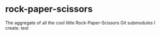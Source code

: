# rock-paper-scissors
The aggregate of all the cool little Rock-Paper-Scissors Git submodules I create.
test
